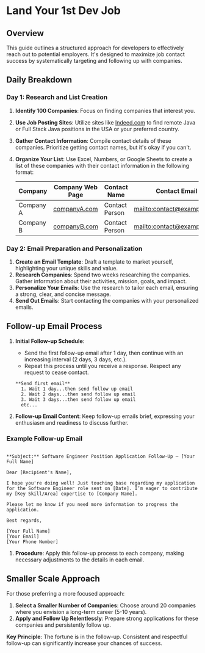 # Land Your 1st Dev Job

## **Overview**

This guide outlines a structured approach for developers to effectively reach out to potential employers. It's designed to maximize job contact success by systematically targeting and following up with companies.

## **Daily Breakdown**

### **Day 1: Research and List Creation**

1. **Identify 100 Companies**: Focus on finding companies that interest you.

2. **Use Job Posting Sites**: Utilize sites like [Indeed.com](http://Indeed.com) to find remote Java or Full Stack Java positions in the USA or your preferred country.

3. **Gather Contact Information**: Compile contact details of these companies. Prioritize getting contact names, but it's okay if you can't.

4. **Organize Your List**: Use Excel, Numbers, or Google Sheets to create a list of these companies with their contact information in the following format:

   | Company   | Company Web Page                    | Contact Name   | Contact Email                |
      | --------- | ----------------------------------- | -------------- | ---------------------------- |
   | Company A | [companyA.com](http://companyA.com) | Contact Person | <mailto:contact@example.com> |
   | Company B | [companyB.com](http://companyB.com) | Contact Person | <mailto:contact@example.com> |

### **Day 2: Email Preparation and Personalization**

1. **Create an Email Template**: Draft a template to market yourself, highlighting your unique skills and value.
2. **Research Companies**: Spend two weeks researching the companies. Gather information about their activities, mission, goals, and impact.
3. **Personalize Your Emails**: Use the research to tailor each email, ensuring a strong, clear, and concise message.
4. **Send Out Emails**: Start contacting the companies with your personalized emails.

## **Follow-up Email Process**

1. **Initial Follow-up Schedule**:

    - Send the first follow-up email after 1 day, then continue with an increasing interval (2 days, 3 days, etc.).
    - Repeat this process until you receive a response. Respect any request to cease contact.

   ```
   **Send first email**
     1. Wait 1 day...then send follow up email
     2. Wait 2 days...then send follow up email
     3. Wait 3 days...then send follow up email
     etc...
   ```

2. **Follow-up Email Content**: Keep follow-up emails brief, expressing your enthusiasm and readiness to discuss further.

### **Example Follow-up Email**

```

**Subject:** Software Engineer Position Application Follow-Up – [Your Full Name]

Dear [Recipient's Name],

I hope you're doing well! Just touching base regarding my application for the Software Engineer role sent on [Date]. I’m eager to contribute my [Key Skill/Area] expertise to [Company Name].

Please let me know if you need more information to progress the application.

Best regards,

[Your Full Name]
[Your Email]
[Your Phone Number]
```

1. **Procedure**: Apply this follow-up process to each company, making necessary adjustments to the details in each email.

## **Smaller Scale Approach**

For those preferring a more focused approach:

1. **Select a Smaller Number of Companies**: Choose around 20 companies where you envision a long-term career (5-10 years).
2. **Apply and Follow Up Relentlessly**: Prepare strong applications for these companies and persistently follow up.

**Key Principle**: The fortune is in the follow-up. Consistent and respectful follow-up can significantly increase your chances of success.
